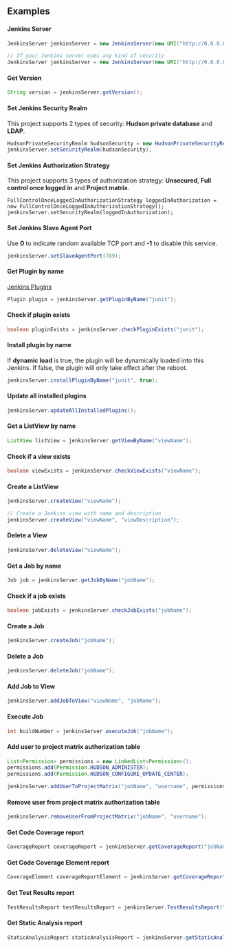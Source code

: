 ## Examples

#### Jenkins Server
```java
JenkinsServer jenkinsServer = new JenkinsServer(new URI("http://0.0.0.0/jenkins"));

// If your Jenkins server uses any kind of security
JenkinsServer jenkinsServer = new JenkinsServer(new URI("http://0.0.0.0/jenkins"), "username", "password");
```

#### Get Version
```java
String version = jenkinsServer.getVersion();
```

#### Set Jenkins Security Realm
This project supports 2 types of security: **Hudson private database** and **LDAP**.
```java
HudsonPrivateSecurityRealm hudsonSecurity = new HudsonPrivateSecurityRealm(true);
jenkinsServer.setSecurityRealm(hudsonSecurity);
```

#### Set Jenkins Authorization Strategy
This project supports 3 types of authorization strategy: **Unsecured**, **Full control once logged in** and **Project matrix**.
```javainstallPluginByName
FullControlOnceLoggedInAuthorizationStrategy loggedInAuthorization = new FullControlOnceLoggedInAuthorizationStrategy();
jenkinsServer.setSecurityRealm(loggedInAuthorization);
```

#### Set Jenkins Slave Agent Port
Use **0** to indicate random available TCP port and **-1** to disable this service.
```java
jenkinsServer.setSlaveAgentPort(789);
```

#### Get Plugin by name
[Jenkins Plugins](https://wiki.jenkins-ci.org/display/JENKINS/Plugins)
```java
Plugin plugin = jenkinsServer.getPluginByName("junit");
```

#### Check if plugin exists
```java
boolean pluginExists = jenkinsServer.checkPluginExists("junit");
```

#### Install plugin by name
If **dynamic load** is true, the plugin will be dynamically loaded into this Jenkins. If false, the plugin will only take effect after the reboot.
```java
jenkinsServer.installPluginByName("junit", true);
```

#### Update all installed plugins
```java
jenkinsServer.updateAllInstalledPlugins();
```

#### Get a ListView by name
```java
ListView listView = jenkinsServer.getViewByName("viewName");
```

#### Check if a view exists
```java
boolean viewExists = jenkinsServer.checkViewExists("viewName");
```

#### Create a ListView
```java
jenkinsServer.createView("viewName");

// Create a Jenkins view with name and description
jenkinsServer.createView("viewName", "viewDescription");
```

#### Delete a View
```java
jenkinsServer.deleteView("viewName");
```

#### Get a Job by name
```java
Job job = jenkinsServer.getJobByName("jobName");
```

#### Check if a job exists
```java
boolean jobExists = jenkinsServer.checkJobExists("jobName");
```

#### Create a Job
```java
jenkinsServer.createJob("jobName");
```

#### Delete a Job
```java
jenkinsServer.deleteJob("jobName");
```

#### Add Job to View
```java
jenkinsServer.addJobToView("viewName", "jobName");
```

#### Execute Job
```java
int buildNumber = jenkinsServer.executeJob("jobName");
```

#### Add user to project matrix authorization table
```java
List<Permission> permissions = new LinkedList<Permission>();
permissions.add(Permission.HUDSON_ADMINISTER);
permissions.add(Permission.HUDSON_CONFIGURE_UPDATE_CENTER);

jenkinsServer.addUserToProjectMatrix("jobName", "username", permissions);
```

#### Remove user from project matrix authorization table
```java
jenkinsServer.removeUserFromProjectMatrix("jobName", "username");
```

#### Get Code Coverage report
```java
CoverageReport coverageReport = jenkinsServer.getCoverageReport("jobName", 1);
```

#### Get Code Coverage Element report
```java
CoverageElement coverageReportElement = jenkinsServer.getCoverageReportElement("jobName", 1, CoverageType.CONDITIONALS);
```

#### Get Test Results report
```java
TestResultsReport testResultsReport = jenkinsServer.TestResultsReport("jobName", 1);
```

#### Get Static Analysis report
```java
StaticAnalysisReport staticAnalysisReport = jenkinsServer.getStaticAnalysisReport("jobName", 1);
```
